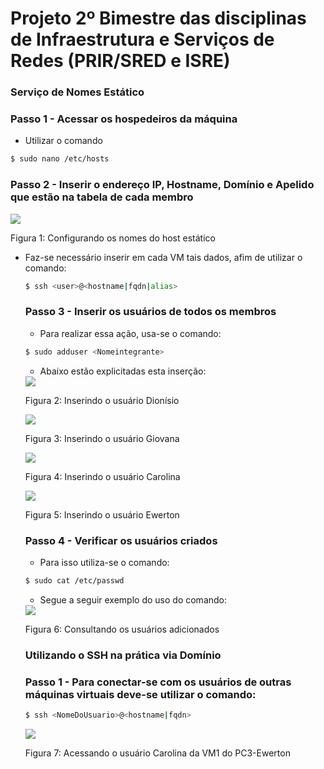  # Projeto 2º Bimestre das disciplinas de Infraestrutura e Serviços de Redes (PRIR/SRED e ISRE)
       
<h3>Serviço de Nomes Estático</h3>
	
### Passo 1 - Acessar os hospedeiros da máquina
	
* Utilizar o comando 
	
```bash
$ sudo nano /etc/hosts
```
### Passo 2 - Inserir o endereço IP, Hostname, Domínio e Apelido que estão na tabela de cada membro
	
<img src='../Imagens/tela23.png'>
<p>Figura 1: Configurando os nomes do host estático</p>
	
* Faz-se necessário inserir em cada VM tais dados, afim de utilizar o comando:
	
	```bash
	$ ssh <user>@<hostname|fqdn|alias>
	```
	### Passo 3 - Inserir os usuários de todos os membros
	
	* Para realizar essa ação, usa-se o comando:
	
	```bash
	$ sudo adduser <Nomeintegrante>
	```
	
	* Abaixo estão explicitadas esta inserção:
	
	<img src='../Imagens/tela24.png'>
	<p>Figura 2: Inserindo o usuário Dionísio</p>
	
	<img src='../Imagens/tela25.png'>
	<p>Figura 3: Inserindo o usuário Giovana</p>
	
	<img src='../Imagens/tela26.png'>
	<p>Figura 4: Inserindo o usuário Carolina</p>
	
	<img src='../Imagens/tela27.png'>
	<p>Figura 5: Inserindo o usuário Ewerton</p>
	
	### Passo 4 - Verificar os usuários criados
	
	* Para isso utiliza-se o comando:
	
	```bash
	$ sudo cat /etc/passwd
	```
	
	* Segue a seguir exemplo do uso do comando:
	
	<img src='../Imagens/tela28.png'>
	<p>Figura 6: Consultando os usuários adicionados</p>
	
	<h3>Utilizando o SSH na prática via Domínio</h3>
	
	### Passo 1 - Para conectar-se com os usuários de outras máquinas virtuais deve-se utilizar o comando:
	
	```bash
	$ ssh <NomeDoUsuario>@<hostname|fqdn>
	```
	<img src='../Imagens/tela29.png'>
	<p>Figura 7: Acessando o usuário Carolina da VM1 do PC3-Ewerton</p>
	
	
